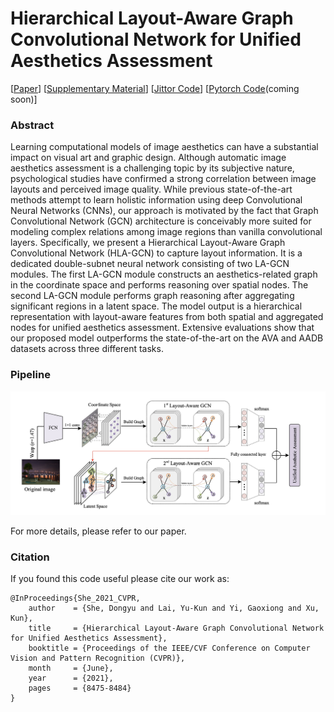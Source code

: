 # Hierarchical Layout-Aware Graph Convolutional Network for Unified Aesthetics Assessment

[[Paper](https://openaccess.thecvf.com/content/CVPR2021/papers/She_Hierarchical_Layout-Aware_Graph_Convolutional_Network_for_Unified_Aesthetics_Assessment_CVPR_2021_paper.pdf)]  [[Supplementary Material](https://openaccess.thecvf.com/content/CVPR2021/supplemental/She_Hierarchical_Layout-Aware_Graph_CVPR_2021_supplemental.pdf)]  [[Jittor Code](https://github.com/days1011/hlagcn-jittor)]  [[Pytorch Code]()(coming soon)]

### Abstract

Learning computational models of image aesthetics can have a substantial impact on visual art and graphic design. Although automatic image aesthetics assessment is a challenging topic by its subjective nature, psychological studies have confirmed a strong correlation between image layouts and perceived image quality. While previous state-of-the-art methods attempt to learn holistic information using deep Convolutional Neural Networks (CNNs), our approach is motivated by the fact that Graph Convolutional Network (GCN) architecture is conceivably more suited for modeling complex relations among image regions than vanilla convolutional layers. Specifically, we present a Hierarchical Layout-Aware Graph Convolutional Network (HLA-GCN) to capture layout information. It is a dedicated double-subnet neural network consisting of two LA-GCN modules. The first LA-GCN module constructs an aesthetics-related graph in the coordinate space and performs reasoning over spatial nodes. The second LA-GCN module performs graph reasoning after aggregating significant regions in a latent space. The model output is a hierarchical representation with layout-aware features from both spatial and aggregated nodes for unified aesthetics assessment. Extensive evaluations show that our proposed model outperforms the state-of-the-art on the AVA and AADB datasets across three different tasks.

### Pipeline

![pipeline](figs/pipeline.jpg)

For more details, please refer to our paper.

### Citation

If you found this code useful please cite our work as:

```
@InProceedings{She_2021_CVPR,
    author    = {She, Dongyu and Lai, Yu-Kun and Yi, Gaoxiong and Xu, Kun},
    title     = {Hierarchical Layout-Aware Graph Convolutional Network for Unified Aesthetics Assessment},
    booktitle = {Proceedings of the IEEE/CVF Conference on Computer Vision and Pattern Recognition (CVPR)},
    month     = {June},
    year      = {2021},
    pages     = {8475-8484}
}
```
